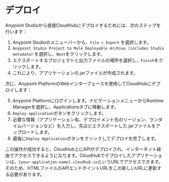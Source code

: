 # デプロイ

Anypoint Studioから直接CloudHubにデプロイするためには、次のステップを行います：

1. Anypoint Studioのメニューバーから、`File > Export` を選択します。
2. `Anypoint Studio Project to Mule Deployable Archive (includes Studio metadata)` を選択し、`Next`をクリックします。
3. エクスポートするプロジェクトと出力ファイルの場所を選択し、`Finish`をクリックします。
4. これにより、アプリケーションの.jarファイルが作成されます。

次に、Anypoint PlatformのWebインターフェースを使用してCloudHubにデプロイします：

5. Anypoint Platformにログインします。ナビゲーションメニューからRuntime Managerを選択し、Applicationsタブに移動します。
6. `Deploy application`ボタンをクリックします。
7. 必要な情報（アプリケーション名、デプロイメント先のリージョン、ランタイムバージョンなど）を入力し、先ほどエクスポートした.jarファイルをアップロードします。
8. 最後に`Deploy Application`ボタンをクリックしてデプロイを完了します。

この操作が成功すると、CloudHub上にAPIがデプロイされ、インターネット経由でアクセスできるようになります。CloudHubでデプロイしたアプリケーションは、`{your-application-name}.cloudhub.io`というURLでアクセスできます。そのため、HTMLファイルのAPIエンドポイントURLをこの新しいURLに更新する必要があります。

